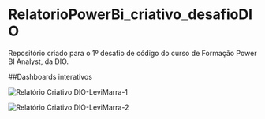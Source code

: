 # RelatorioPowerBi_criativo_desafioDIO
Repositório criado para o 1º desafio de código do curso de Formação Power BI Analyst, da DIO.

##Dashboards interativos

![Relatório Criativo DIO-LeviMarra-1](https://github.com/LeviMarra/RelatorioPowerBi_criativo_desafioDIO/assets/137719953/40d09e4b-fa36-4112-872e-464744b40971)

![Relatório Criativo DIO-LeviMarra-2](https://github.com/LeviMarra/RelatorioPowerBi_criativo_desafioDIO/assets/137719953/808271f6-c675-4328-8429-1b8dfdcde3b9)
